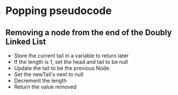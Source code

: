 # Popping pseudocode
## Removing a node from the end of the Doubly Linked List

 - Store the current tail in a variable to return later
 - If the length is 1, set the head and tail to be null
 - Update the tail to be the previous Node.
 - Set the newTail's next to null
 - Decrement the length
 - Return the value removed

